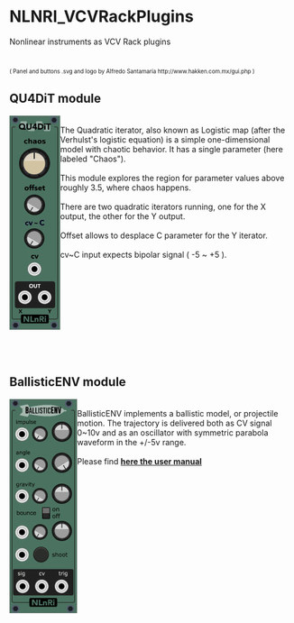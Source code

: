<h1>NLNRI_VCVRackPlugins</h1>
<p>Nonlinear instruments as VCV Rack plugins<br/><br/><br/><span style="font-size:0.7em;">( Panel and buttons .svg and logo by Alfredo Santamaría http://www.hakken.com.mx/gui.php )</span></p>
<h2>QU4DiT module</h2>
<p><img src="https://github.com/NonLinearInstruments/NLNRI_VCVRackPlugins/blob/master/res/QU4DiT_shot.jpg" align="left" />
<br/>The Quadratic iterator, also known as Logistic map (after the Verhulst's logistic equation) is a simple one-dimensional model with chaotic behavior. It has a single parameter (here labeled "Chaos").<br/><br/>
This module explores the region for parameter values above roughly 3.5, where chaos happens.<br/><br/>
There are two quadratic iterators running, one for the X output, the other for the Y output.<br/><br/>
Offset allows to desplace C parameter for the Y iterator.<br/><br/>
cv~C input expects bipolar signal ( -5 ~ +5 ).</p>
<div style="clear:both;"><br/><br/><br/></div>
<h2>BallisticENV module</h2>
<p><img src="https://github.com/NonLinearInstruments/NLNRI_VCVRackPlugins/blob/master/res/BallisticENV_shot_1.jpg" align="left" /><br/>BallisticENV implements a ballistic model, or projectile motion. The trajectory is delivered both as CV signal 0~10v and as an oscillator with symmetric parabola waveform in the +/-5v range.<br/><br/>Please find <a href="https://github.com/NonLinearInstruments/NLNRI_VCVRackPlugins/blob/master/res/BallisticENV_notes.pdf" target="_blank"><b>here the user manual</b></a></p>
